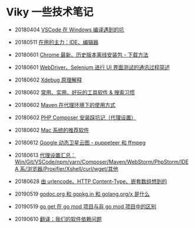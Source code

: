 # Viky 一些技术笔记

- 20180404 [VSCode 在 Windows 编译遇到的坑](https://github.com/vikyd/note/blob/master/vscode-compile.md)

- 20180511 [在用的主力：IDE、编辑器](https://github.com/vikyd/note/blob/master/ide-editor.md)

- 20180601 [Chrome 最新、历史版本离线安装包 - 下载方法](https://github.com/vikyd/note/blob/master/chrome_offline_download.md)

- 20180601 [WebDriver、Selenium 进行 UI 界面测试的通讯过程简述](https://github.com/vikyd/note/blob/master/webdriver_selenium_communication.md)

- 20180602 [Xdebug 原理解释](https://github.com/Viky-zhang/note/blob/master/xdebug.md)

- 20180602 [常用、实用、好玩的工具软件 & 搜索习惯](https://github.com/vikyd/note/blob/master/bestpractise.md)

- 20180602 [Maven 在代理环境下的使用方式](https://github.com/vikyd/note/blob/master/maven_proxy.md)

- 20180602 [PHP Composer 安装踩坑记（代理设置）](https://github.com/vikyd/note/blob/master/composer_install_suck.md)

- 20180602 [Mac 系统的推荐软件](https://github.com/vikyd/note/blob/master/mac_recommend_soft.md)

- 20180612 [Google 动态卫星云图 - puppeteer 和 ffmpeg](https://github.com/vikyd/note/blob/master/googlemaps_cloud_puppeteer.md)

- 20180613 [代理设置汇总：Win/Git/VSCode/npm/yarn/Composer/Maven/WebStorm/PhpStorm/IDEA 系/浏览器/Proxifier/Xshell/curl/wget/其他](https://github.com/vikyd/note/blob/master/proxy.md)

- 20180628 [由 urlencode、HTTP Content-Type、嵌套数组想到的](https://github.com/vikyd/note/tree/master/content-type-urlencode)

- 20190519 [godoc.org 和 gopkg.in 和 golang.org/x 是什么](https://github.com/vikyd/note/tree/master/godocorg_gopkgin_golangorgx_diff.md)

- 20190519 [go get 在 go mod 项目与非 go mod 项目中的区别](https://github.com/vikyd/note/tree/master/goget_diff_gomod_gopath.md)

- 20190610 [翻译：我们的软件依赖问题](https://github.com/vikyd/note/tree/master/our_software_dependency_problem.md)
